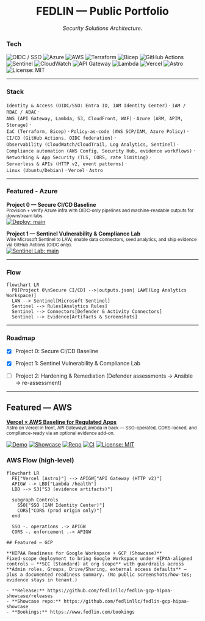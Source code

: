 <!-- Profile README for github.com/fedlinllc -->

<h1 align="center">FEDLIN — Public Portfolio</h1>
<p align="center"><em>Security Solutions Architecture.</em></p>

### Tech
![OIDC / SSO](https://img.shields.io/badge/Auth-OIDC%20%2F%20SSO-0F766E)
![Azure](https://img.shields.io/badge/Cloud-Azure-0078D4?logo=microsoft-azure&logoColor=white)
![AWS](https://img.shields.io/badge/Cloud-AWS-232F3E?logo=amazon-aws&logoColor=white)
![Terraform](https://img.shields.io/badge/IaC-Terraform-7B42BC?logo=terraform&logoColor=white)
![Bicep](https://img.shields.io/badge/IaC-Bicep-0A84FF)
![GitHub Actions](https://img.shields.io/badge/CI%2FCD-GitHub_Actions-2088FF?logo=githubactions&logoColor=white)
![Sentinel](https://img.shields.io/badge/SIEM-Sentinel-4B5563)
![CloudWatch](https://img.shields.io/badge/Observability-CloudWatch-4B5563)
![API Gateway](https://img.shields.io/badge/Serverless-API_Gateway-111827)
![Lambda](https://img.shields.io/badge/Serverless-Lambda-F90?logo=awslambda&logoColor=white)
![Vercel](https://img.shields.io/badge/Web-Vercel-111827?logo=vercel&logoColor=white)
![Astro](https://img.shields.io/badge/Web-Astro-0F172A)
![License: MIT](https://img.shields.io/badge/License-MIT-success)

---

### Stack
`Identity & Access (OIDC/SSO: Entra ID, IAM Identity Center)` · `IAM / RBAC / ABAC` ·  
`AWS (API Gateway, Lambda, S3, CloudFront, WAF)` · `Azure (ARM, APIM, Storage)` ·  
`IaC (Terraform, Bicep)` · `Policy-as-code (AWS SCP/IAM, Azure Policy)` ·  
`CI/CD (GitHub Actions, OIDC federation)` ·  
`Observability (CloudWatch/CloudTrail, Log Analytics, Sentinel)` ·  
`Compliance automation (AWS Config, Security Hub, evidence workflows)` ·  
`Networking & App Security (TLS, CORS, rate limiting)` ·  
`Serverless & APIs (HTTP v2, event patterns)` ·  
`Linux (Ubuntu/Debian)` · `Vercel` · `Astro`

---


### Featured - Azure

**Project 0 — Secure CI/CD Baseline**  
<sub>Provision + verify Azure infra with OIDC-only pipelines and machine-readable outputs for downstream labs.</sub>  
[![Deploy: main](https://github.com/fedlinllc/fedlin-azure-secure-cicd/actions/workflows/deploy-azure.yml/badge.svg?branch=main)](https://github.com/fedlinllc/fedlin-azure-secure-cicd/actions/workflows/deploy-azure.yml)  

**Project 1 — Sentinel Vulnerability & Compliance Lab**  
<sub>Wire Microsoft Sentinel to LAW, enable data connectors, seed analytics, and ship evidence via GitHub Actions (OIDC only).</sub>  
[![Sentinel Lab: main](https://github.com/fedlinllc/fedlin-azure-cis-vulnerability-lab/actions/workflows/azure-sentinel-vulncomp-lab.yml/badge.svg?branch=main)](https://github.com/fedlinllc/fedlin-azure-cis-vulnerability-lab/actions/workflows/azure-sentinel-vulncomp-lab.yml)  


---

### Flow
```mermaid
flowchart LR
  P0[Project 0\nSecure CI/CD] -->|outputs.json| LAW[(Log Analytics Workspace)]
  LAW --> Sentinel[Microsoft Sentinel]
  Sentinel --> Rules[Analytics Rules]
  Sentinel --> Connectors[Defender & Activity Connectors]
  Sentinel --> Evidence[Artifacts & Screenshots]
```
---

### Roadmap
- [x] Project 0: Secure CI/CD Baseline  
- [x] Project 1: Sentinel Vulnerability & Compliance Lab  
- [ ] Project 2: Hardening & Remediation (Defender assessments → Ansible → re-assessment)


---

## Featured — AWS

<a href="https://github.com/fedlinllc/fedlin-vercel-aws-baseline"><b>Vercel × AWS Baseline for Regulated Apps</b></a>  
<sub>Astro on Vercel in front, API Gateway/Lambda in back — SSO-operated, CORS-locked, and compliance-ready via an optional evidence add-on.</sub>

[![Demo](https://img.shields.io/badge/demo-live-0F766E)](https://fedlin-vercel-aws-baseline.vercel.app)
[![Showcase](https://img.shields.io/badge/release-v0.1.0-334155)](https://github.com/fedlinllc/fedlin-vercel-aws-baseline/releases/tag/v0.1.0-showcase)
[![Repo](https://img.shields.io/badge/repo-open-111827)](https://github.com/fedlinllc/fedlin-vercel-aws-baseline)
[![CI](https://github.com/fedlinllc/fedlin-vercel-aws-baseline/actions/workflows/ci.yml/badge.svg)](https://github.com/fedlinllc/fedlin-vercel-aws-baseline/actions/workflows/ci.yml)
[![License: MIT](https://img.shields.io/badge/License-MIT-yellow.svg)](https://github.com/fedlinllc/fedlin-vercel-aws-baseline/blob/main/LICENSE)

### AWS Flow (high-level)
```mermaid
flowchart LR
  FE["Vercel (Astro)"] --> APIGW["API Gateway (HTTP v2)"]
  APIGW --> LBD["Lambda /health"]
  LBD --> S3["S3 (evidence artifacts)"]

  subgraph Controls
    SSO["SSO (IAM Identity Center)"]
    CORS["CORS (prod origin only)"]
  end

  SSO -. operations .-> APIGW
  CORS -. enforcement .-> APIGW

## Featured — GCP

**HIPAA Readiness for Google Workspace + GCP (Showcase)**  
Fixed-scope deployment to bring Google Workspace under HIPAA-aligned controls — **SCC (Standard) at org scope** with guardrails across **Admin roles, Groups, Drive/Sharing, external access defaults** — plus a documented readiness summary. (No public screenshots/how-tos; evidence stays in tenant.)

- **Release:** https://github.com/fedlinllc/fedlin-gcp-hipaa-showcase/releases
- **Showcase repo:** https://github.com/fedlinllc/fedlin-gcp-hipaa-showcase
- **Bookings:** https://www.fedlin.com/bookings
